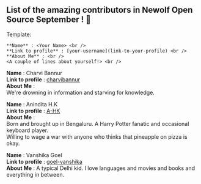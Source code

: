 ## List of the amazing contributors in Newolf Open Source September ! 🎉


Template:
```
**Name** : <Your Name> <br />
**Link to profile** : [your-username](link-to-your-profile) <br />
**About Me** : <br />
<A couple of lines about yourself!> <br />
```
**Name** : Charvi Bannur <br />
**Link to profile** : [charvibannur](https://github.com/charvibannur) <br />
**About Me** : <br />
We're drowning in information and starving for knowledge. <br />

**Name** : Anindita H.K <br />
**Link to profile** : [A-HK](https://github.com/A-HK) <br />
**About Me** : <br />
Born and brought up in Bengaluru. A Harry Potter fanatic and occasional keyboard player. <br />
Willing to wage a war with anyone who thinks that pineapple on pizza is okay. <br />

**Name** : Vanshika Goel<br />
**Link to profile** : [goel-vanshika](https://github.com/goel-vanshika) <br />
**About Me** : A typical Delhi kid. I love languages and movies and books and everything in between.<br />
<br />

